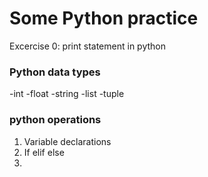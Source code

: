 # Some Python practice
Excercise 0: print statement in python
### Python data types
-int
-float
-string
-list
-tuple
### python operations
1. Variable declarations
2. If elif else
3. 